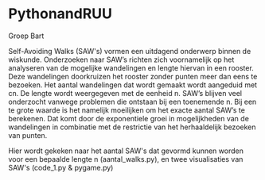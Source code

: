 # PythonandRUU
Groep Bart

Self-Avoiding Walks (SAW's) vormen een uitdagend onderwerp binnen de wiskunde. Onderzoeken naar SAW’s richten zich voornamelijk op het analyseren van de mogelijke wandelingen en lengte hiervan in een rooster. Deze wandelingen doorkruizen het rooster zonder punten meer dan eens te bezoeken. Het aantal wandelingen dat wordt gemaakt wordt aangeduid met cn. De lengte wordt weergegeven met de eenheid n. SAW’s blijven veel onderzocht vanwege problemen die ontstaan bij een toenemende n. Bij een te grote waarde is het namelijk moeilijken om het exacte aantal SAW’s te berekenen. Dat komt door de exponentiele groei in mogelijkheden van de wandelingen in combinatie met de restrictie van het herhaaldelijk bezoeken van punten.

Hier wordt gekeken naar het aantal SAW's dat gevormd kunnen worden voor een bepaalde lengte n (aantal_walks.py), en twee visualisaties van SAW's (code_1.py & pygame.py)
